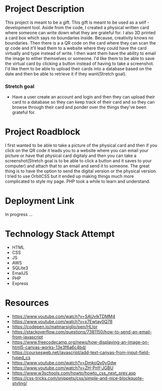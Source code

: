 # Project Description

This project is meant to be a gift. This gift is meant to be used as a self - development tool. Aside from the code, I created a physical written card where someone can write down what they are grateful for. I also 3D printed a card box which says no boundaries inside. Because, creativity knows no boundaries. Then there is a a QR code on the card where they can scan the qr code and it'll lead them to a website where they could have the card virtually and type instead of write. I then want them have the ability to email the image to either themselves or someone. I'd like them to be able to save the virtual card by clicking a button instead of having to take a screenshot. I'd like them to be able to upload their cards into a database based on the date and then be able to retrieve it if they want(Stretch goal).

### Stretch goal

- Have a user create an account and login and then they can upload their card to a database so they can keep track of their card and so they can browse through their card and ponder over the things they've been grateful for.

# Project Roadblock

I first wanted to be able to take a picture of the physical card and then if you click on the QR code it leads you to a website where you can email your picture or have that physical card digitaly and then you can take a screenshot(Stretch goal is to be able to click a button and it saves to your computer) and attach that to an email and send it to someone. The great thing is to have the option to send the digital version or the physical version.
I tried to use OrbitCSS but it ended up making things much more complicated to style my page.
PHP took a while to learn and understand.

# Deployment Link

In progress ...

# Technology Stack Attempt

- HTML
- CSS
- JS
- AWS
- SQLite3
- EmailJS
- PHP
- Express

# Resources

- https://www.youtube.com/watch?v=SAUvlkTDMM4
- https://www.youtube.com/watch?v=x7Ewtay0Q78
- https://codepen.io/matmarsiglio/pen/HLIor
- https://stackoverflow.com/questions/7381150/how-to-send-an-email-from-javascript
- https://www.freecodecamp.org/news/how-displaying-an-image-on-html5-canvas-works-13e3f6a6c4bd/
- https://coursesweb.net/javascript/add-text-canvas-from-input-field-typed_cs
- https://www.youtube.com/watch?v=DmkoQv0yGdw
- https://www.youtube.com/watch?v=ZH-PnY-JGBU
- https://www.w3schools.com/howto/howto_css_next_prev.asp
- https://css-tricks.com/snippets/css/simple-and-nice-blockquote-styling/
